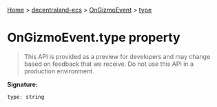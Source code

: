 [Home](./index) &gt; [decentraland-ecs](./decentraland-ecs.md) &gt; [OnGizmoEvent](./decentraland-ecs.ongizmoevent.md) &gt; [type](./decentraland-ecs.ongizmoevent.type.md)

# OnGizmoEvent.type property

> This API is provided as a preview for developers and may change based on feedback that we receive. Do not use this API in a production environment.


**Signature:**
```javascript
type: string
```
